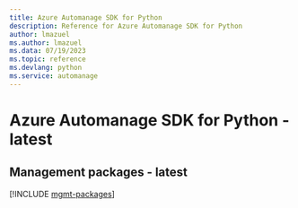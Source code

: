 ```yaml
---
title: Azure Automanage SDK for Python
description: Reference for Azure Automanage SDK for Python
author: lmazuel
ms.author: lmazuel
ms.data: 07/19/2023
ms.topic: reference
ms.devlang: python
ms.service: automanage
---
```

# Azure Automanage SDK for Python - latest

## Management packages - latest
[!INCLUDE [mgmt-packages](automanage-mgmt-index.md)]